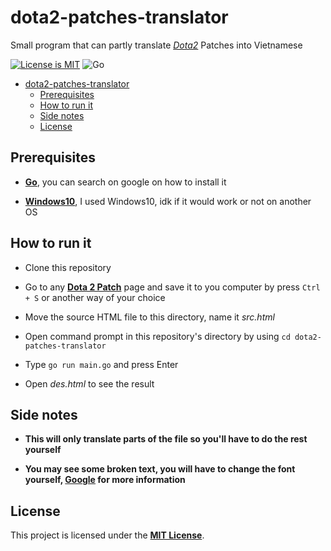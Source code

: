 # dota2-patches-translator
Small program that can partly translate [*Dota2*](http://dota2.com/) Patches into Vietnamese

[![License is MIT](https://img.shields.io/github/license/duongoku/dota2-patches-translator)](./LICENSE)
![Go](https://github.com/duongoku/dota2-patches-translator/workflows/Go/badge.svg?branch=master)

- [dota2-patches-translator](#dota2-patches-translator)
	- [Prerequisites](#prerequisites)
	- [How to run it](#how-to-run-it)
	- [Side notes](#side-notes)
	- [License](#license)

## Prerequisites
- [**Go**](https://golang.org/), you can search on google on how to install it

- [**Windows10**](https://www.microsoft.com/en-us/software-download/windows10), I used Windows10, idk if it would work or not on another OS

## How to run it
- Clone this repository

- Go to any [**Dota 2 Patch**](http://dota2.com/patches/) page and save it to you computer by press ```Ctrl + S``` or another way of your choice

- Move the source HTML file to this directory, name it *src.html*

- Open command prompt in this repository's directory by using ```cd dota2-patches-translator```

- Type ```go run main.go``` and press Enter

- Open *des.html* to see the result

## Side notes
- **This will only translate parts of the file so you'll have to do the rest yourself**

- **You may see some broken text, you will have to change the font yourself, [Google](http://google.com/) for more information**

## License

This project is licensed under the [**MIT License**](https://choosealicense.com/licenses/mit).
